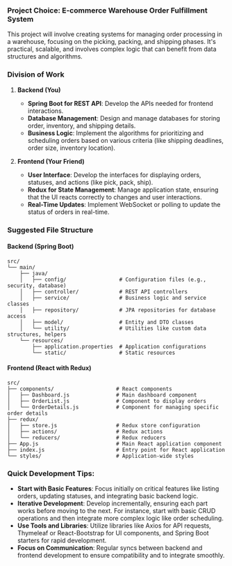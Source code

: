 ### Project Choice: E-commerce Warehouse Order Fulfillment System
This project will involve creating systems for managing order processing in a warehouse, focusing on the picking, packing, and shipping phases. It's practical, scalable, and involves complex logic that can benefit from data structures and algorithms.

### Division of Work
1. **Backend (You)**
   - **Spring Boot for REST API**: Develop the APIs needed for frontend interactions.
   - **Database Management**: Design and manage databases for storing order, inventory, and shipping details.
   - **Business Logic**: Implement the algorithms for prioritizing and scheduling orders based on various criteria (like shipping deadlines, order size, inventory location).

2. **Frontend (Your Friend)**
   - **User Interface**: Develop the interfaces for displaying orders, statuses, and actions (like pick, pack, ship).
   - **Redux for State Management**: Manage application state, ensuring that the UI reacts correctly to changes and user interactions.
   - **Real-Time Updates**: Implement WebSocket or polling to update the status of orders in real-time.

### Suggested File Structure

#### Backend (Spring Boot)
```
src/
└── main/
    ├── java/
    │   ├── config/                 # Configuration files (e.g., security, database)
    │   ├── controller/             # REST API controllers
    │   ├── service/                # Business logic and service classes
    │   ├── repository/             # JPA repositories for database access
    │   ├── model/                  # Entity and DTO classes
    │   └── utility/                # Utilities like custom data structures, helpers
    └── resources/
        ├── application.properties  # Application configurations
        └── static/                 # Static resources
```

#### Frontend (React with Redux)
```
src/
├── components/                    # React components
│   ├── Dashboard.js               # Main dashboard component
│   ├── OrderList.js               # Component to display orders
│   └── OrderDetails.js            # Component for managing specific order details
├── redux/
│   ├── store.js                   # Redux store configuration
│   ├── actions/                   # Redux actions
│   └── reducers/                  # Redux reducers
├── App.js                         # Main React application component
├── index.js                       # Entry point for React application
└── styles/                        # Application-wide styles
```

### Quick Development Tips:
- **Start with Basic Features**: Focus initially on critical features like listing orders, updating statuses, and integrating basic backend logic.
- **Iterative Development**: Develop incrementally, ensuring each part works before moving to the next. For instance, start with basic CRUD operations and then integrate more complex logic like order scheduling.
- **Use Tools and Libraries**: Utilize libraries like Axios for API requests, Thymeleaf or React-Bootstrap for UI components, and Spring Boot starters for rapid development.
- **Focus on Communication**: Regular syncs between backend and frontend development to ensure compatibility and to integrate smoothly.